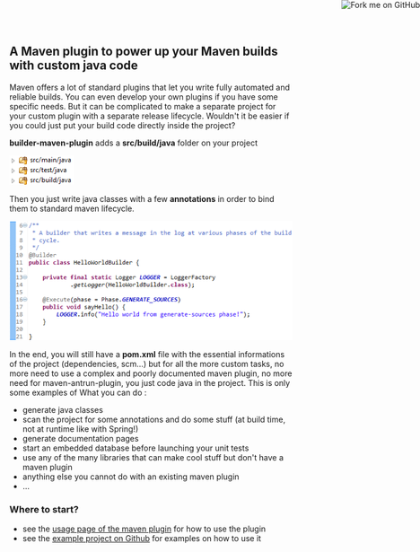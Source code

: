 ## A Maven plugin to power up your Maven builds with custom java code

Maven offers a lot of standard plugins that let you write fully automated and reliable builds. You can even develop your own plugins if you have some specific needs. But it can be complicated to make a separate project for your custom plugin with a separate release lifecycle. Wouldn't it be easier if you could just put your build code directly inside the project?

**builder-maven-plugin** adds a **src/build/java** folder on your project

![Source structure](images/ScreenShot001.png "Source structure") 

Then you just write java classes with a few **annotations** in order to bind them to standard maven lifecycle.

![Source example](images/ScreenShot002.png "Source example") 

<a href="https://github.com/javabuild"><img style="position: absolute; top: 0; right: 0; border: 0;" src="https://camo.githubusercontent.com/e7bbb0521b397edbd5fe43e7f760759336b5e05f/68747470733a2f2f73332e616d617a6f6e6177732e636f6d2f6769746875622f726962626f6e732f666f726b6d655f72696768745f677265656e5f3030373230302e706e67" alt="Fork me on GitHub" data-canonical-src="https://s3.amazonaws.com/github/ribbons/forkme_right_green_007200.png" /></a>

In the end, you will still have a **pom.xml** file with the essential informations of the project (dependencies, scm...) but for all the more custom tasks, no more need to use a complex and poorly documented maven plugin, no more need for maven-antrun-plugin, you just code java in the project. This is only some examples of What you can do :

* generate java classes
* scan the project for some annotations and do some stuff (at build time, not at runtime like with Spring!)
* generate documentation pages
* start an embedded database before launching your unit tests
* use any of the many libraries that can make cool stuff but don't have a maven plugin
* anything else you cannot do with an existing maven plugin
* ...

### Where to start?

* see the <a href="builder-maven-plugin/usage.html">usage page of the maven plugin</a> for how to use the plugin
* see the <a href="https://github.com/javabuild/builder-maven-plugin-test">example project on Github</a> for examples on how to use it

